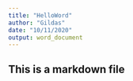 ```yaml
---
title: "HelloWord"
author: "Gildas"
date: "10/11/2020"
output: word_document
---
```

## This is a markdown file
